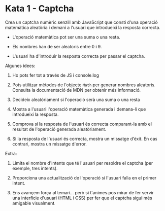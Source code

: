 # Kata 1 - Captcha 

Crea un captcha numèric senzill amb JavaScript que consti d'una operació matemàtica aleatòria i demani a l'usuari que introdueixi la resposta correcta.

- L'operació matemàtica pot ser una suma o una resta.

- Els nombres han de ser aleatoris entre 0 i 9.

- L'usuari ha d'introduir la resposta correcta per passar el captcha.

Algunes idees:

1.  Ho pots fer tot a través de JS i console.log

2.  Pots utilitzar mètodes de l'objecte `Math` per generar nombres aleatoris. Consulta la documentació de MDN per obtenir més informació.

3.  Decideix aleatòriament si l'operació serà una suma o una resta

4.  Mostra a l'usuari l'operació matemàtica generada i demana-li que introdueixi la resposta.

5.  Comprova si la resposta de l'usuari és correcta comparant-la amb el resultat de l'operació generada aleatòriament.

6.  Si la resposta de l'usuari és correcta, mostra un missatge d'èxit. En cas contrari, mostra un missatge d'error.

Extra:

1.  Limita el nombre d'intents que té l'usuari per resoldre el captcha (per exemple, tres intents).

2.  Proporciona una actualització de l'operació si l'usuari falla en el primer intent.

3.  Ens avançem força al temari... però si t'animes pos mirar de fer servir una interfície d'usuari (HTML i CSS) per fer que el captcha sigui més amigable visualment.
